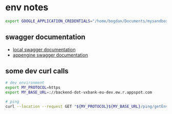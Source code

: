 # env notes

```bash
export GOOGLE_APPLICATION_CREDENTIALS="/home/bogdan/Documents/mysandbox-v4-key.json"
```

## swagger documentation

- [local swagger documentation](http://localhost:8080/swagger-ui/index.html)
- [appengine swagger documentation](https://backend-dot-vxbank-eu-dev.ew.r.appspot.com/swagger-ui/index.html)

## some dev curl calls

```bash
# dev environment
export MY_PROTOCOL=https
export MY_BASE_URL=://backend-dot-vxbank-eu-dev.ew.r.appspot.com

# ping
curl --location --request GET "${MY_PROTOCOL}${MY_BASE_URL}/ping/getEnvironment"
```